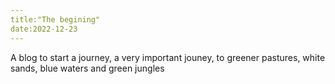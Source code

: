 ```yaml
---
title:"The begining"
date:2022-12-23
---
```

A blog to start a journey, a very important jouney, to greener pastures, white sands, blue waters and green jungles
